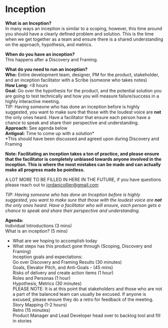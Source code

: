 # Inception

**What is an Inception?**  
In many ways an inception is similar to a scoping, however, this time around you should have a clearly defined problem and solution. This is the time when we get together as a team and ensure there is a shared understanding on the approach, hypothesis, and metrics.  
  
**When do you have an inception?**  
This happens after a Discovery and Framing.  
  
**What do you need to run an inception?**  
**Who:** Entire development team, designer, PM for the product, stakeholder, and an inception facilitator with a Scribe \(someone who takes notes\)  
**How Long:** &lt;8 hours  
**Goal:** Go over the hypothesis for the product, and the potential solution you are going to test technically and how you will measure failure/success in a highly interactive meeting.  
TIP: Having someone who has done an inception before is highly suggested, you want to make sure that those with the loudest voice are **not** the only ones heard. Have a facilitator that ensure each person have a chance to speak and share their perspective and understanding.  
**Approach:** See agenda below  
**Antigoal:** Time to come up with a solution\*  
\*This should have been discussed and agreed upon during Discovery and Framing

**Note: Facilitating an inception takes a ton of practice, and please ensure that the facilitator is completely unbiased towards anyone involved in the inception. This is where the most mistakes can be made and can actually make all progress made be pointless.**  
  
A LOT MORE TO BE FILLED IN HERE IN THE FUTURE, if you have questions please reach out to jordanicollier@gmail.com

_TIP: Having someone who has done an Inception before is highly suggested, you want to make sure that those with the loudest voice are **not** the only ones heard. Have a facilitator who will ensure, each person gets a chance to speak and share their perspective and understanding._  
  
**Agenda:**  
Individual Introductions \(3 mins\)  
What is an inception? \(5 mins\)  
- What are we hoping to accomplish today  
- What steps has this product gone through \(Scoping, Discovery and Framing\)  
Inception goals and expectations:  
Go over Discovery and Framing Results \(30 minutes\)  
Goals, Elevator Pitch, and Anti-Goals - \(45 mins\)  
Risks of delivery and create action items \(1 hour\)  
Roles and Personas \(1 hour\)  
Hypothesis, Metrics \(30 minutes\)  
PLEASE NOTE: It is at this point that stakeholders and those who are not a part of the balanced team can usually be excused. If anyone is excused, please ensure they do a retro for feedback of the meeting.  
Story Mapping \(1-2 hours\)  
Retro \(15 minutes\)  
Product Manager and Lead Developer head over to backlog tool and fill in stories

